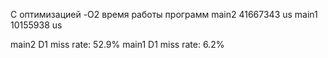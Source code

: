 С оптимизацией -O2 время работы программ
  main2 41667343 us
  main1 10155938 us

main2 D1  miss rate:        52.9%
main1 D1  miss rate:         6.2%
